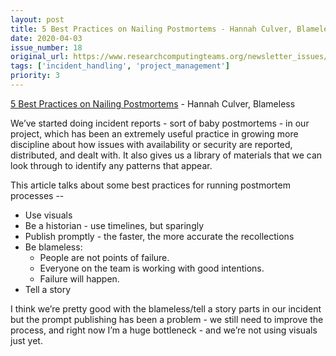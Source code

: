```yaml
---
layout: post
title: 5 Best Practices on Nailing Postmortems - Hannah Culver, Blameless
date: 2020-04-03
issue_number: 18
original_url: https://www.researchcomputingteams.org/newsletter_issues/0018
tags: ['incident_handling', 'project_management']
priority: 3
---
```


<!-- markdownlint-disable MD033 -->
<!-- markdownlint-disable MD041 -->
<!-- markdownlint-disable MD049 -->

[5 Best Practices on Nailing Postmortems](https://www.blameless.com/5-best-practices-nailing-postmortems/) - Hannah Culver, Blameless

We’ve started doing incident reports - sort of baby postmortems - in our project, which has been an extremely useful practice in growing more discipline about how issues with availability or security are reported, distributed, and dealt with.  It also gives us a library of materials that we can look through to identify any patterns that appear.

This article talks about some best practices for running postmortem processes --
- Use visuals
- Be a historian - use timelines, but sparingly
- Publish promptly - the faster, the more accurate the recollections
- Be blameless:
    - People are not points of failure.
    - Everyone on the team is working with good intentions.
    - Failure will happen.
- Tell a story

I think we’re pretty good with the blameless/tell a story parts in our incident but the prompt publishing has been a problem - we still need to improve the process, and right now I’m a huge bottleneck - and we’re not using visuals just yet.

